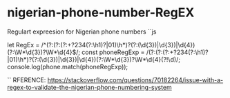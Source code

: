 # nigerian-phone-number-RegEX
Regulart expreesion for Nigerian phone numbers
``js
  
let RegEx =
	/^(?:(?:(?:\+?234(?:\h1)?|01)\h*)?(?:\(\d{3}\)|\d{3})|\d{4})(?:\W*\d{3})?\W*\d{4}$/;
const phoneRegExp =
	/(?:(?:(?:\+?234(?:\h1)?|01)\h*)?(?:\(\d{3}\)|\d{3})|\d{4})(?:\W*\d{3})?\W*\d{4}(?!\d)/;
console.log(phone.match(phoneRegExp));

``
RFERENCE: https://stackoverflow.com/questions/70182264/issue-with-a-regex-to-validate-the-nigerian-phone-numbering-system

